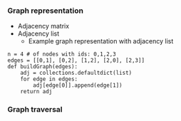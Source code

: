 ### Graph representation
* Adjacency matrix
* Adjacency list
  * Example graph representation with adjacency list
```
n = 4 # of nodes with ids: 0,1,2,3
edges = [[0,1], [0,2], [1,2], [2,0], [2,3]]
def buildGraph(edges):
    adj = collections.defaultdict(list)
    for edge in edges:
        adj[edge[0]].append(edge[1])
    return adj
```
### Graph traversal
